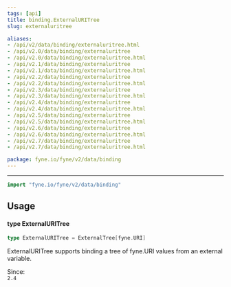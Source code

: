 ```yaml
---
tags: [api]
title: binding.ExternalURITree
slug: externaluritree

aliases:
- /api/v2/data/binding/externaluritree.html
- /api/v2.0/data/binding/externaluritree
- /api/v2.0/data/binding/externaluritree.html
- /api/v2.1/data/binding/externaluritree
- /api/v2.1/data/binding/externaluritree.html
- /api/v2.2/data/binding/externaluritree
- /api/v2.2/data/binding/externaluritree.html
- /api/v2.3/data/binding/externaluritree
- /api/v2.3/data/binding/externaluritree.html
- /api/v2.4/data/binding/externaluritree
- /api/v2.4/data/binding/externaluritree.html
- /api/v2.5/data/binding/externaluritree
- /api/v2.5/data/binding/externaluritree.html
- /api/v2.6/data/binding/externaluritree
- /api/v2.6/data/binding/externaluritree.html
- /api/v2.7/data/binding/externaluritree
- /api/v2.7/data/binding/externaluritree.html

package: fyne.io/fyne/v2/data/binding
---
```



---
```go
import "fyne.io/fyne/v2/data/binding"
```

## Usage

#### type ExternalURITree

```go
type ExternalURITree = ExternalTree[fyne.URI]
```

ExternalURITree supports binding a tree of fyne.URI values from an external variable.


<div class="since">Since: <code>
2.4</code></div>
